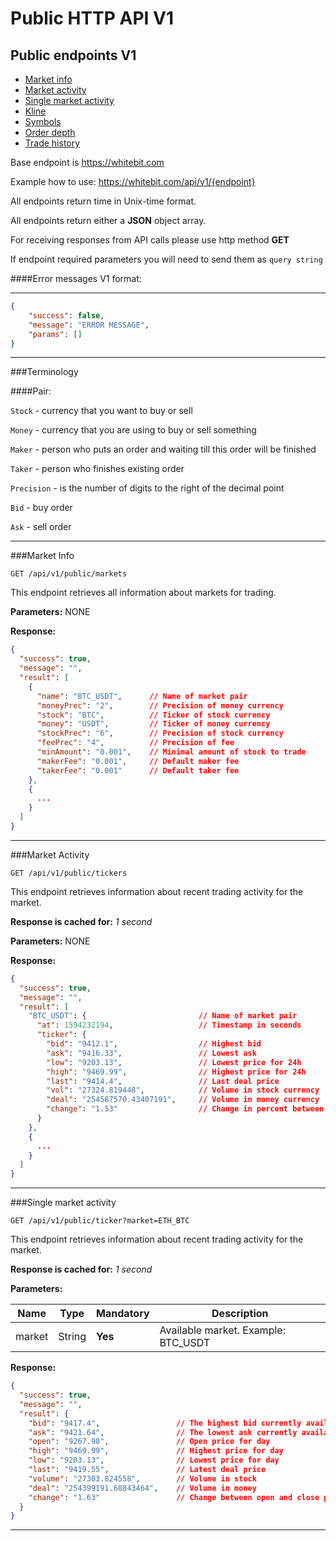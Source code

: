 # Public HTTP API V1

## Public endpoints V1

* [Market info](#service)
* [Market activity](#kline)
* [Single market activity](#last-price)
* [Kline](#market-statistics)
* [Symbols](#market-statistics-for-current-day-utc)
* [Order depth](#market-trades)
* [Trade history](#market-depth)
    
Base endpoint is https://whitebit.com

Example how to use: https://whitebit.com/api/v1/{endpoint}

All endpoints return time in Unix-time format.

All endpoints return either a __JSON__ object array.

For receiving responses from API calls please use http method __GET__

If endpoint required parameters you will need to send them as `query string`

####Error messages V1 format:
___
```json
{
    "success": false,
    "message": "ERROR MESSAGE",
    "params": []
}
```
___
###Terminology

####Pair:

`Stock` - currency that you want to buy or sell

`Money` - currency that you are using to buy or sell something

`Maker` - person who puts an order and waiting till this order will be finished

`Taker` - person who finishes existing order

`Precision` - is the number of digits to the right of the decimal point

`Bid` - buy order

`Ask` - sell order

___
###Market Info

```
GET /api/v1/public/markets
```
This endpoint retrieves all information about markets for trading.

**Parameters:**
NONE

**Response:**
```json
{
  "success": true,
  "message": "",
  "result": [
    {
      "name": "BTC_USDT",      // Name of market pair
      "moneyPrec": "2",        // Precision of money currency
      "stock": "BTC",          // Ticker of stock currency
      "money": "USDT",         // Ticker of money currency
      "stockPrec": "6",        // Precision of stock currency
      "feePrec": "4",          // Precision of fee
      "minAmount": "0.001",    // Minimal amount of stock to trade
      "makerFee": "0.001",     // Default maker fee
      "takerFee": "0.001"      // Default taker fee
    },
    {
      ...
    }
  ]
}
```
___

###Market Activity

```
GET /api/v1/public/tickers
```
This endpoint retrieves information about recent trading activity for the market.

**Response is cached for:**
_1 second_

**Parameters:**
NONE

**Response:**
```json
{
  "success": true,
  "message": "",
  "result": [
    "BTC_USDT": {                         // Name of market pair
      "at": 1594232194,                   // Timestamp in seconds
      "ticker": {
        "bid": "9412.1",                  // Highest bid
        "ask": "9416.33",                 // Lowest ask
        "low": "9203.13",                 // Lowest price for 24h
        "high": "9469.99",                // Highest price for 24h
        "last": "9414.4",                 // Last deal price
        "vol": "27324.819448",            // Volume in stock currency
        "deal": "254587570.43407191",     // Volume in money currency
        "change": "1.53"                  // Change in percent between open and last prices
      }
    },
    {
      ...
    }
  ]
}
```
___

###Single market activity

```
GET /api/v1/public/ticker?market=ETH_BTC
```
This endpoint retrieves information about recent trading activity for the market.

**Response is cached for:**
_1 second_

**Parameters:**

Name | Type | Mandatory | Description
------------ | ------------ | ------------ | ------------
market | String | **Yes** | Available market. Example: BTC_USDT

**Response:**
```json
{
  "success": true,
  "message": "",
  "result": {
    "bid": "9417.4",                 // The highest bid currently available
    "ask": "9421.64",                // The lowest ask currently available
    "open": "9267.98",               // Open price for day
    "high": "9469.99",               // Highest price for day
    "low": "9203.13",                // Lowest price for day
    "last": "9419.55",               // Latest deal price
    "volume": "27303.824558",        // Volume in stock
    "deal": "254399191.68843464",    // Volume in money
    "change": "1.63"                 // Change between open and close price
  }
}
```
___

